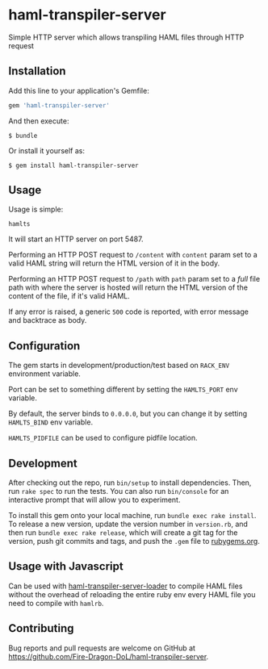 # haml-transpiler-server

Simple HTTP server which allows transpiling HAML files through HTTP request

## Installation

Add this line to your application's Gemfile:

```ruby
gem 'haml-transpiler-server'
```

And then execute:

    $ bundle

Or install it yourself as:

    $ gem install haml-transpiler-server

## Usage

Usage is simple:

    hamlts

It will start an HTTP server on port 5487.

Performing an HTTP POST request to `/content` with `content` param set to a
valid HAML string will return the HTML version of it in the body.

Performing an HTTP POST request to `/path` with `path` param set to a _full_
file path with where the server is hosted will return the HTML version of the
content of the file, if it's valid HAML.

If any error is raised, a generic `500` code is reported, with error message
and backtrace as body.

## Configuration

The gem starts in development/production/test based on `RACK_ENV` environment
variable.

Port can be set to something different by setting the `HAMLTS_PORT` env
variable.

By default, the server binds to `0.0.0.0`, but you can change it by setting
`HAMLTS_BIND` env variable.

`HAMLTS_PIDFILE` can be used to configure pidfile location.

## Development

After checking out the repo, run `bin/setup` to install dependencies. Then, run `rake spec` to run the tests. You can also run `bin/console` for an interactive prompt that will allow you to experiment.

To install this gem onto your local machine, run `bundle exec rake install`. To release a new version, update the version number in `version.rb`, and then run `bundle exec rake release`, which will create a git tag for the version, push git commits and tags, and push the `.gem` file to [rubygems.org](https://rubygems.org).

## Usage with Javascript

Can be used with [haml-transpiler-server-loader](https://github.com/Fire-Dragon-DoL/haml-transpiler-server-loader) to compile HAML files without the overhead of
reloading the entire ruby env every HAML file you need to compile with `hamlrb`.

## Contributing

Bug reports and pull requests are welcome on GitHub at https://github.com/Fire-Dragon-DoL/haml-transpiler-server.

